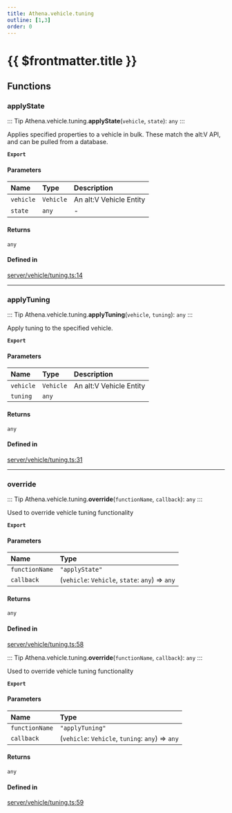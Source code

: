 ```yaml
---
title: Athena.vehicle.tuning
outline: [1,3]
order: 0
---
```


# {{ $frontmatter.title }}


## Functions

### applyState

::: Tip
Athena.vehicle.tuning.**applyState**(`vehicle`, `state`): `any`
:::

Applies specified properties to a vehicle in bulk.
These match the alt:V API, and can be pulled from a database.

**`Export`**

#### Parameters

| Name | Type | Description |
| :------ | :------ | :------ |
| `vehicle` | `Vehicle` | An alt:V Vehicle Entity |
| `state` | `any` | - |

#### Returns

`any`

#### Defined in

[server/vehicle/tuning.ts:14](https://github.com/Stuyk/altv-athena/blob/6013452/src/core/server/vehicle/tuning.ts#L14)

___

### applyTuning

::: Tip
Athena.vehicle.tuning.**applyTuning**(`vehicle`, `tuning`): `any`
:::

Apply tuning to the specified vehicle.

**`Export`**

#### Parameters

| Name | Type | Description |
| :------ | :------ | :------ |
| `vehicle` | `Vehicle` | An alt:V Vehicle Entity |
| `tuning` | `any` |  |

#### Returns

`any`

#### Defined in

[server/vehicle/tuning.ts:31](https://github.com/Stuyk/altv-athena/blob/6013452/src/core/server/vehicle/tuning.ts#L31)

___

### override

::: Tip
Athena.vehicle.tuning.**override**(`functionName`, `callback`): `any`
:::

Used to override vehicle tuning functionality

**`Export`**

#### Parameters

| Name | Type |
| :------ | :------ |
| `functionName` | ``"applyState"`` |
| `callback` | (`vehicle`: `Vehicle`, `state`: `any`) => `any` |

#### Returns

`any`

#### Defined in

[server/vehicle/tuning.ts:58](https://github.com/Stuyk/altv-athena/blob/6013452/src/core/server/vehicle/tuning.ts#L58)

::: Tip
Athena.vehicle.tuning.**override**(`functionName`, `callback`): `any`
:::

Used to override vehicle tuning functionality

**`Export`**

#### Parameters

| Name | Type |
| :------ | :------ |
| `functionName` | ``"applyTuning"`` |
| `callback` | (`vehicle`: `Vehicle`, `tuning`: `any`) => `any` |

#### Returns

`any`

#### Defined in

[server/vehicle/tuning.ts:59](https://github.com/Stuyk/altv-athena/blob/6013452/src/core/server/vehicle/tuning.ts#L59)
